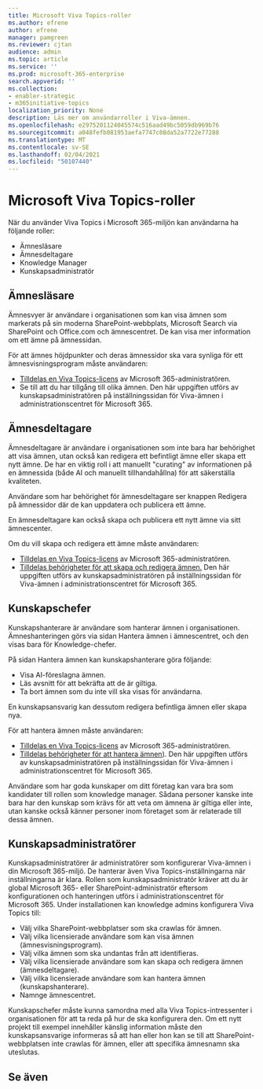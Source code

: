 ```yaml
---
title: Microsoft Viva Topics-roller
ms.author: efrene
author: efrene
manager: pamgreen
ms.reviewer: cjtan
audience: admin
ms.topic: article
ms.service: ''
ms.prod: microsoft-365-enterprise
search.appverid: ''
ms.collection:
- enabler-strategic
- m365initiative-topics
localization_priority: None
description: Läs mer om användarroller i Viva-ämnen.
ms.openlocfilehash: e2975201124045574c516aad49bc5059db969b76
ms.sourcegitcommit: a048fefb081953aefa7747c08da52a7722e77288
ms.translationtype: MT
ms.contentlocale: sv-SE
ms.lasthandoff: 02/04/2021
ms.locfileid: "50107440"
---
```

# <a name="microsoft-viva-topics-roles"></a>Microsoft Viva Topics-roller 

När du använder Viva Topics i Microsoft 365-miljön kan användarna ha följande roller:
-   Ämnesläsare
-   Ämnesdeltagare
-   Knowledge Manager
-   Kunskapsadministratör

## <a name="topic-viewer"></a>Ämnesläsare

Ämnesvyer är användare i organisationen som kan visa ämnen som markerats på sin moderna SharePoint-webbplats, Microsoft Search via SharePoint och Office.com och ämnescentret. De kan visa mer information om ett ämne på ämnessidan. 

För att ämnes höjdpunkter och deras ämnessidor ska vara synliga för ett ämnesvisningsprogram måste användaren:
-   [Tilldelas en Viva Topics-licens](https://docs.microsoft.com/microsoft-365/knowledge/set-up-topic-experiences#assign-licenses) av Microsoft 365-administratören.
-   Se till att du har tillgång till olika ämnen. Den här uppgiften utförs av kunskapsadministratören på inställningssidan för Viva-ämnen i administrationscentret för Microsoft 365.


## <a name="topic-contributors"></a>Ämnesdeltagare

Ämnesdeltagare är användare i organisationen som inte bara har behörighet att visa ämnen, utan också kan redigera ett befintligt ämne eller skapa ett nytt ämne. De har en viktig roll i att manuellt "curating" av informationen på en ämnessida (både AI och manuellt tillhandahållna) för att säkerställa kvaliteten.

Användare som har behörighet för  ämnesdeltagare ser knappen Redigera på ämnessidor där de kan uppdatera och publicera ett ämne.

En ämnesdeltagare kan också skapa och publicera ett nytt ämne via sitt ämnescenter.

Om du vill skapa och redigera ett ämne måste användaren:

-   [Tilldelas en Viva Topics-licens](https://docs.microsoft.com/microsoft-365/knowledge/set-up-topic-experiences#assign-licenses) av Microsoft 365-administratören.
-   [Tilldelas behörigheter för att skapa och redigera ämnen.](https://docs.microsoft.com/microsoft-365/knowledge/topic-experiences-user-permissions#change-who-has-permissions-to-do-tasks-on-the-topic-center) Den här uppgiften utförs av kunskapsadministratören på inställningssidan för Viva-ämnen i administrationscentret för Microsoft 365.

## <a name="knowledge-managers"></a>Kunskapschefer

Kunskapshanterare är användare som hanterar ämnen i organisationen.  Ämneshanteringen görs via sidan Hantera ämnen i ämnescentret, och den visas bara för Knowledge-chefer.

På sidan Hantera ämnen kan kunskapshanterare göra följande:
-   Visa AI-föreslagna ämnen.
-   Läs avsnitt för att bekräfta att de är giltiga.
-   Ta bort ämnen som du inte vill ska visas för användarna.

En kunskapsansvarig kan dessutom redigera befintliga ämnen eller skapa nya.

För att hantera ämnen måste användaren:
-   [Tilldelas en Viva Topics-licens](https://docs.microsoft.com/microsoft-365/knowledge/set-up-topic-experiences#assign-licenses) av Microsoft 365-administratören.
-   [Tilldelas behörigheter för att hantera ämnen](https://docs.microsoft.com/microsoft-365/knowledge/topic-experiences-user-permissions#change-who-has-permissions-to-do-tasks-on-the-topic-center)). Den här uppgiften utförs av kunskapsadministratören på inställningssidan för Viva-ämnen i administrationscentret för Microsoft 365.

Användare som har goda kunskaper om ditt företag kan vara bra som kandidater till rollen som knowledge manager. Sådana personer kanske inte bara har den kunskap som krävs för att veta om ämnena är giltiga eller inte, utan kanske också känner personer inom företaget som är relaterade till dessa ämnen.


## <a name="knowledge-admins"></a>Kunskapsadministratörer

Kunskapsadministratörer är administratörer som konfigurerar Viva-ämnen i din Microsoft 365-miljö. De hanterar även Viva Topics-inställningarna när inställningarna är klara. Rollen som kunskapsadministratör kräver att du är global Microsoft 365- eller SharePoint-administratör eftersom konfigurationen och hanteringen utförs i administrationscentret för Microsoft 365.
Under installationen kan knowledge admins konfigurera Viva Topics till:

-   Välj vilka SharePoint-webbplatser som ska crawlas för ämnen.
-   Välj vilka licensierade användare som kan visa ämnen (ämnesvisningsprogram).
-   Välj vilka ämnen som ska undantas från att identifieras.
-   Välj vilka licensierade användare som kan skapa och redigera ämnen (ämnesdeltagare).
-   Välj vilka licensierade användare som kan hantera ämnen (kunskapshanterare).
-   Namnge ämnescentret.

Kunskapschefer måste kunna samordna med alla Viva Topics-intressenter i organisationen för att ta reda på hur de ska konfigurera den. Om ett nytt projekt till exempel innehåller känslig information måste den kunskapsansvarige informeras så att han eller hon kan se till att SharePoint-webbplatsen inte crawlas för ämnen, eller att specifika ämnesnamn ska uteslutas.


## <a name="see-also"></a>Se även

